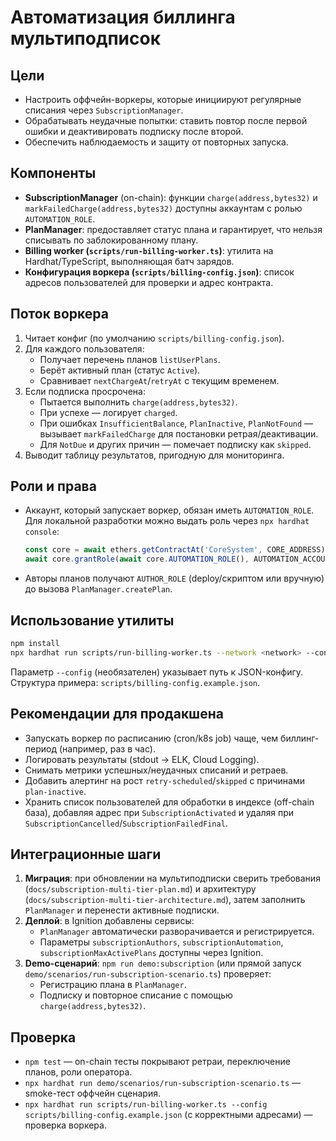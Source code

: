 # Автоматизация биллинга мультиподписок

## Цели
- Настроить оффчейн-воркеры, которые инициируют регулярные списания через `SubscriptionManager`.
- Обрабатывать неудачные попытки: ставить повтор после первой ошибки и деактивировать подписку после второй.
- Обеспечить наблюдаемость и защиту от повторных запуска.

## Компоненты
- **SubscriptionManager** (on-chain): функции `charge(address,bytes32)` и `markFailedCharge(address,bytes32)` доступны аккаунтам с ролью `AUTOMATION_ROLE`.
- **PlanManager**: предоставляет статус плана и гарантирует, что нельзя списывать по заблокированному плану.
- **Billing worker (`scripts/run-billing-worker.ts`)**: утилита на Hardhat/TypeScript, выполняющая батч зарядов.
- **Конфигурация воркера (`scripts/billing-config.json`)**: список адресов пользователей для проверки и адрес контракта.

## Поток воркера
1. Читает конфиг (по умолчанию `scripts/billing-config.json`).
2. Для каждого пользователя:
   - Получает перечень планов `listUserPlans`.
   - Берёт активный план (статус `Active`).
   - Сравнивает `nextChargeAt`/`retryAt` с текущим временем.
3. Если подписка просрочена:
   - Пытается выполнить `charge(address,bytes32)`.
   - При успехе — логирует `charged`.
   - При ошибках `InsufficientBalance`, `PlanInactive`, `PlanNotFound` — вызывает `markFailedCharge` для постановки ретрая/деактивации.
   - Для `NotDue` и других причин — помечает подписку как `skipped`.
4. Выводит таблицу результатов, пригодную для мониторинга.

## Роли и права
- Аккаунт, который запускает воркер, обязан иметь `AUTOMATION_ROLE`. Для локальной разработки можно выдать роль через `npx hardhat console`:
  ```ts
  const core = await ethers.getContractAt('CoreSystem', CORE_ADDRESS);
  await core.grantRole(await core.AUTOMATION_ROLE(), AUTOMATION_ACCOUNT);
  ```
- Авторы планов получают `AUTHOR_ROLE` (deploy/скриптом или вручную) до вызова `PlanManager.createPlan`.

## Использование утилиты
```bash
npm install
npx hardhat run scripts/run-billing-worker.ts --network <network> --config path/to/billing-config.json
```

Параметр `--config` (необязателен) указывает путь к JSON-конфигу. Структура примера: `scripts/billing-config.example.json`.

## Рекомендации для продакшена
- Запускать воркер по расписанию (cron/k8s job) чаще, чем биллинг-период (например, раз в час).
- Логировать результаты (stdout → ELK, Cloud Logging).
- Снимать метрики успешных/неудачных списаний и ретраев.
- Добавить алертинг на рост `retry-scheduled`/`skipped` с причинами `plan-inactive`.
- Хранить список пользователей для обработки в индексе (off-chain база), добавляя адрес при `SubscriptionActivated` и удаляя при `SubscriptionCancelled`/`SubscriptionFailedFinal`.

## Интеграционные шаги
1. **Миграция**: при обновлении на мультиподписки сверить требования (`docs/subscription-multi-tier-plan.md`) и архитектуру (`docs/subscription-multi-tier-architecture.md`), затем заполнить `PlanManager` и перенести активные подписки.
2. **Деплой**: в Ignition добавлены сервисы:
   - `PlanManager` автоматически разворачивается и регистрируется.
   - Параметры `subscriptionAuthors`, `subscriptionAutomation`, `subscriptionMaxActivePlans` доступны через Ignition.
3. **Demo-сценарий**: `npm run demo:subscription` (или прямой запуск `demo/scenarios/run-subscription-scenario.ts`) проверяет:
   - Регистрацию плана в `PlanManager`.
   - Подписку и повторное списание с помощью `charge(address,bytes32)`.

## Проверка
- `npm test` — on-chain тесты покрывают ретраи, переключение планов, роли оператора.
- `npx hardhat run demo/scenarios/run-subscription-scenario.ts` — smoke-тест оффчейн сценария.
- `npx hardhat run scripts/run-billing-worker.ts --config scripts/billing-config.example.json` (с корректными адресами) — проверка воркера.

